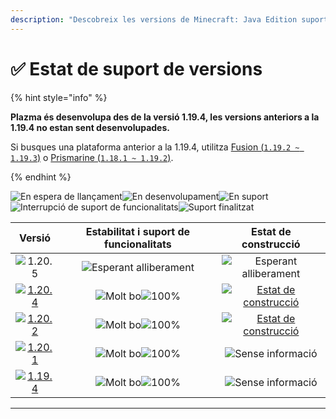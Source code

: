 ```yaml
---
description: "Descobreix les versions de Minecraft: Java Edition suportades a Plazma."
---
```


# ✅ Estat de suport de versions

{% hint style="info" %}

**Plazma és desenvolupa des de la versió 1.19.4, les versions anteriors a la 1.19.4 no estan sent desenvolupades.**

Si busques una plataforma anterior a la 1.19.4, utilitza [Fusion (`1.19.2 ~ 1.19.3`)](https://github.com/RuinedTechnologyUnify/Fusion) o [Prismarine (`1.18.1 ~ 1.19.2`)](https://github.com/PrismarineTeam/Prismarine).

{% endhint %}

[wtr]: <https://badge.plazmamc.org/0/En espera de llançament>
[ukn]: https://badge.plazmamc.org/0/Sense%20informació
[vgd]: https://badge.plazmamc.org/1/Molt%20bo
[100]: https://badge.plazmamc.org/percent/100

![En espera de llançament][wtr]![En desenvolupament](https://badge.plazmamc.org/1/En%20desenvolupament)![En suport](https://badge.plazmamc.org/2/En%20suport)![Interrupció de suport de funcionalitats](https://badge.plazmamc.org/6/Interrupció%20de%20suport%20de%20funcionalitats)![Suport finalitzat](https://badge.plazmamc.org/4/Suport%20finalitzat)

|                                       Versió                                      | Estabilitat    i    suport de funcionalitats |                                              Estat de construcció                                             |
| :-------------------------------------------------------------------------------: | :------------------------------------------: | :-----------------------------------------------------------------------------------------------------------: |
|                   ![1.20.5](https://badge.plazmamc.org/0/1.20.5)                  |         ![Esperant alliberament][wtr]        |                                         ![Esperant alliberament][wtr]                                         |
| [![1.20.4](https://badge.plazmamc.org/2/1.20.4)](https://git.plazmamc.org/1.20.4) |          ![Molt bo][vgd]![100%][100]         | [![Estat de construcció](https://build.plazmamc.org/1.20.4)](https://build.plazmamc.org/1.20.4?redirect=true) |
| [![1.20.2](https://badge.plazmamc.org/6/1.20.2)](https://git.plazmamc.org/1.20.2) |          ![Molt bo][vgd]![100%][100]         | [![Estat de construcció](https://build.plazmamc.org/1.20.2)](https://build.plazmamc.org/1.20.2?redirect=true) |
| [![1.20.1](https://badge.plazmamc.org/4/1.20.1)](https://git.plazmamc.org/1.20.1) |          ![Molt bo][vgd]![100%][100]         |                                            ![Sense informació][ukn]                                           |
| [![1.19.4](https://badge.plazmamc.org/4/1.19.4)](https://git.plazmamc.org/1.19.4) |          ![Molt bo][vgd]![100%][100]         |                                            ![Sense informació][ukn]                                           |

***
